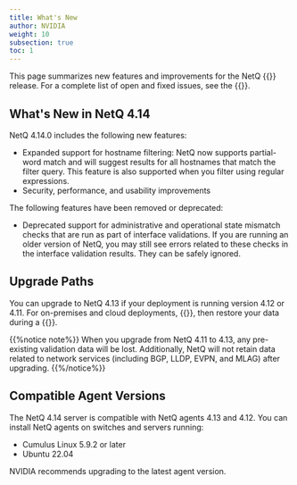 ```yaml
---
title: What's New
author: NVIDIA
weight: 10
subsection: true
toc: 1
---
```


This page summarizes new features and improvements for the NetQ {{<version>}} release. For a complete list of open and fixed issues, see the {{<link title="NVIDIA NetQ 4.14 Release Notes" text="release notes">}}.

## What's New in NetQ 4.14

NetQ 4.14.0 includes the following new features:

- Expanded support for hostname filtering: NetQ now supports partial-word match and will suggest results for all hostnames that match the filter query. This feature is also supported when you filter using regular expressions.
- Security, performance, and usability improvements

The following features have been removed or deprecated:

- Deprecated support for administrative and operational state mismatch checks that are run as part of interface validations. If you are running an older version of NetQ, you may still see errors related to these checks in the interface validation results. They can be safely ignored.

<!-- You can now name a threshold-crossing rule {{<link title="add/#netq-add-tca" text="using the command line">}}. Miriam to confirm-->


## Upgrade Paths

You can upgrade to NetQ 4.13 if your deployment is running version 4.12 or 4.11. For on-premises and cloud deployments, {{<link title="Back Up and Restore NetQ" text="back up your NetQ data">}}, then restore your data during a {{<link title="Install the NetQ System" text="new NetQ 4.13 installation">}}.

{{%notice note%}}
When you upgrade from NetQ 4.11 to 4.13, any pre-existing validation data will be lost. Additionally, NetQ will not retain data related to network services (including BGP, LLDP, EVPN, and MLAG) after upgrading.
{{%/notice%}}

## Compatible Agent Versions

The NetQ 4.14 server is compatible with NetQ agents 4.13 and 4.12. You can install NetQ agents on switches and servers running:

- Cumulus Linux 5.9.2 or later
- Ubuntu 22.04

NVIDIA recommends upgrading to the latest agent version.